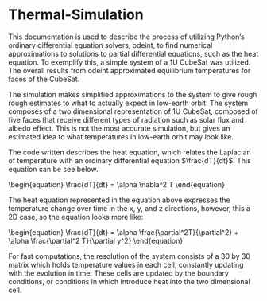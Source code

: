 # Thermal-Simulation

This documentation is used to describe the process of utilizing Python’s ordinary differential equation solvers, odeint, 
to find numerical approximations to solutions to partial differential equations, such as the heat equation. To exemplify
this, a simple system of a 1U CubeSat was utilized. The overall results from odeint approximated equilibrium temperatures
for faces of the CubeSat.

The simulation makes simplified approximations to the system to give rough rough estimates to what to actually expect in
low-earth orbit. The system composes of a two dimensional representation of 1U CubeSat, composed of five faces that receive
different types of radiation such as solar flux and albedo effect. This is not the most accurate simulation, but gives an 
estimated idea to what temperatures in low-earth orbit may look like.

The code written describes the heat equation, which  relates the Laplacian of temperature with an ordinary differential 
equation $\frac{dT}{dt}$. This equation can be see below.

\begin{equation}
\frac{dT}{dt} = \alpha \nabla^2 T
\end{equation}

The heat equation represented in the equation above expresses the temperature change over time in the x, y, and z directions, 
however, this a 2D case, so the equation looks more like:

\begin{equation}
\frac{dT}{dt} = \alpha \frac{\partial^2T}{\partial^2} + \alpha \frac{\partial^2 T}{\partial y^2}
\end{equation}

For fast computations, the resolution of the system consists of a 30 by 30 matrix which holds temperature values in each cell, constantly
updating with the evolution in time. These cells are updated by the boundary conditions, or conditions in which introduce heat into the 
two dimensional cell. 
